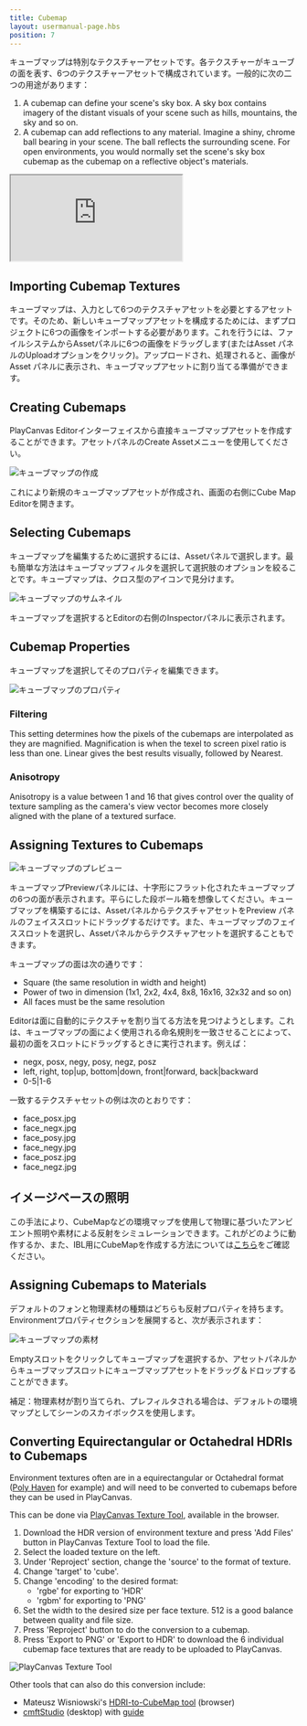 ```yaml
---
title: Cubemap
layout: usermanual-page.hbs
position: 7
---
```


キューブマップは特別なテクスチャーアセットです。各テクスチャーがキューブの面を表す、6つのテクスチャーアセットで構成されています。一般的に次の二つの用途があります：

1. A cubemap can define your scene's sky box. A sky box contains imagery of the distant visuals of your scene such as hills, mountains, the sky and so on.
2. A cubemap can add reflections to any material. Imagine a shiny, chrome ball bearing in your scene. The ball reflects the surrounding scene. For open environments, you would normally set the scene's sky box cubemap as the cubemap on a reflective object's materials.

<iframe loading="lazy" src="https://playcanv.as/b/xp7v1oFB/" title="Cubemap"></iframe>

## Importing Cubemap Textures

キューブマップは、入力として6つのテクスチャアセットを必要とするアセットです。そのため、新しいキューブマップアセットを構成するためには、まずプロジェクトに6つの画像をインポートする必要があります。これを行うには、ファイルシステムからAssetパネルに6つの画像をドラッグします(またはAsset パネルのUploadオプションをクリック)。アップロードされ、処理されると、画像がAsset パネルに表示され、キューブマップアセットに割り当てる準備ができます。

## Creating Cubemaps

PlayCanvas Editorインターフェイスから直接キューブマップアセットを作成することができます。アセットパネルのCreate Assetメニューを使用してください。

![キューブマップの作成][1]

これにより新規のキューブマップアセットが作成され、画面の右側にCube Map Editorを開きます。

## Selecting Cubemaps

キューブマップを編集するために選択するには、Assetパネルで選択します。最も簡単な方法はキューブマップフィルタを選択して選択肢のオプションを絞ることです。キューブマップは、クロス型のアイコンで見分けます。

![キューブマップのサムネイル][2]

キューブマップを選択するとEditorの右側のInspectorパネルに表示されます。

## Cubemap Properties

キューブマップを選択してそのプロパティを編集できます。

![キューブマップのプロパティ][3]

### Filtering
This setting determines how the pixels of the cubemaps are interpolated as they are magnified. Magnification is when the texel to screen pixel ratio is less than one. Linear gives the best results visually, followed by Nearest.

### Anisotropy
Anisotropy is a value between 1 and 16 that gives control over the quality of texture sampling as the camera's view vector becomes more closely aligned with the plane of a textured surface.

## Assigning Textures to Cubemaps

![キューブマップのプレビュー][4]

キューブマップPreviewパネルには、十字形にフラット化されたキューブマップの6つの面が表示されます。平らにした段ボール箱を想像してください。キューブマップを構築するには、AssetパネルからテクスチャアセットをPreview パネルのフェイススロットにドラッグするだけです。また、キューブマップのフェイススロットを選択し、Assetパネルからテクスチャアセットを選択することもできます。

キューブマップの面は次の通りです：

* Square (the same resolution in width and height)
* Power of two in dimension (1x1, 2x2, 4x4, 8x8, 16x16, 32x32 and so on)
* All faces must be the same resolution

Editorは面に自動的にテクスチャを割り当てる方法を見つけようとします。これは、キューブマップの面によく使用される命名規則を一致させることによって、最初の面をスロットにドラッグするときに実行されます。例えば：

* negx, posx, negy, posy, negz, posz
* left, right, top|up, bottom|down, front|forward, back|backward
* 0-5|1-6

一致するテクスチャセットの例は次のとおりです：

* face_posx.jpg
* face_negx.jpg
* face_posy.jpg
* face_negy.jpg
* face_posz.jpg
* face_negz.jpg

## イメージベースの照明

この手法により、CubeMapなどの環境マップを使用して物理に基づいたアンビエント照明や素材による反射をシミュレーションできます。これがどのように動作するか、また、IBL用にCubeMapを作成する方法については[こちら][6]をご確認ください。

## Assigning Cubemaps to Materials

デフォルトのフォンと物理素材の種類はどちらも反射プロパティを持ちます。Environmentプロパティセクションを展開すると、次が表示されます：

![キューブマップの素材][5]

Emptyスロットをクリックしてキューブマップを選択するか、アセットパネルからキューブマップスロットにキューブマップアセットをドラッグ＆ドロップすることができます。

補足：物理素材が割り当てられ、プレフィルタされる場合は、デフォルトの環境マップとしてシーンのスカイボックスを使用します。

## Converting Equirectangular or Octahedral HDRIs to Cubemaps

Environment textures often are in a equirectangular or Octahedral format ([Poly Haven][7] for example) and will need to be converted to cubemaps before they can be used in PlayCanvas.

This can be done via [PlayCanvas Texture Tool][8], available in the browser.

1. Download the HDR version of environment texture and press 'Add Files' button in PlayCanvas Texture Tool to load the file. 
2. Select the loaded texture on the left.
3. Under 'Reproject' section, change the 'source' to the format of texture. 
4. Change 'target' to 'cube'.
5. Change 'encoding' to the desired format:
    - 'rgbe' for exporting to 'HDR' 
    - 'rgbm' for exporting to 'PNG'
6. Set the width to the desired size per face texture. 512 is a good balance between quality and file size. 
7. Press 'Reproject' button to do the conversion to a cubemap. 
8. Press 'Export to PNG' or 'Export to HDR' to download the 6 individual cubemap face textures that are ready to be uploaded to PlayCanvas.

![PlayCanvas Texture Tool][12]

Other tools that can also do this conversion include:

* Mateusz Wisniowski's [HDRI-to-CubeMap tool][9] (browser)
* [cmftStudio][10] (desktop) with [guide][11]


[1]: /images/user-manual/assets/cubemaps/cubemap-create.png
[2]: /images/user-manual/assets/cubemaps/cubemap-thumbnails.png
[3]: /images/user-manual/assets/cubemaps/cubemap-properties.png
[4]: /images/user-manual/assets/cubemaps/cubemap-preview.png
[5]: /images/user-manual/assets/cubemaps/cubemap-material.png
[6]: /user-manual/graphics/physical-rendering/image-based-lighting/
[7]: https://polyhaven.com/hdris
[8]: https://playcanvas.com/texture-tool
[9]: https://matheowis.github.io/HDRI-to-CubeMap/
[10]: https://github.com/dariomanesku/cmftStudio
[11]: https://jamie-white.com/webgl/equirectangular-hdr-image-to-face-list/
[12]: /images/user-manual/assets/cubemaps/playcanvas-texture-tool-convert.png
